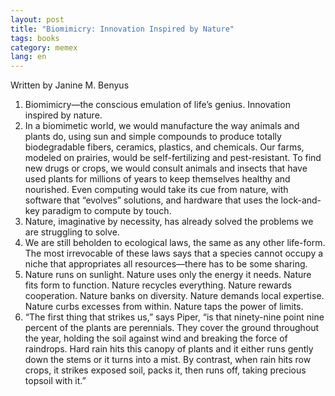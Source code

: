 ```yaml
---
layout: post
title: "Biomimicry: Innovation Inspired by Nature"
tags: books
category: memex
lang: en
---
```


Written by Janine M. Benyus

1. Biomimicry—the conscious emulation of life’s genius. Innovation inspired by nature.
2. In a biomimetic world, we would manufacture the way animals and plants do, using sun and simple compounds to produce totally biodegradable fibers, ceramics, plastics, and chemicals. Our farms, modeled on prairies, would be self-fertilizing and pest-resistant. To find new drugs or crops, we would consult animals and insects that have used plants for millions of years to keep themselves healthy and nourished. Even computing would take its cue from nature, with software that “evolves” solutions, and hardware that uses the lock-and-key paradigm to compute by touch.
3. Nature, imaginative by necessity, has already solved the problems we are struggling to solve.
4. We are still beholden to ecological laws, the same as any other life-form. The most irrevocable of these laws says that a species cannot occupy a niche that appropriates all resources—there has to be some sharing.
5. Nature runs on sunlight. Nature uses only the energy it needs. Nature fits form to function. Nature recycles everything. Nature rewards cooperation. Nature banks on diversity. Nature demands local expertise. Nature curbs excesses from within. Nature taps the power of limits.
6. “The first thing that strikes us,” says Piper, “is that ninety-nine point nine percent of the plants are perennials. They cover the ground throughout the year, holding the soil against wind and breaking the force of raindrops. Hard rain hits this canopy of plants and it either runs gently down the stems or it turns into a mist. By contrast, when rain hits row crops, it strikes exposed soil, packs it, then runs off, taking precious topsoil with it.”